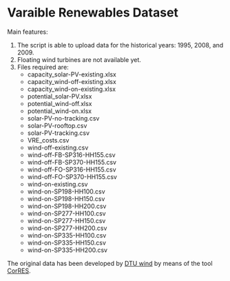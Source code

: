 # Varaible Renewables Dataset

Main features:

1) The script is able to upload data for the historical years: 1995, 2008, and 2009.
2) Floating wind turbines are not available yet.
3) Files required are:
    * capacity_solar-PV-existing.xlsx 
    * capacity_wind-off-existing.xlsx 
    * capacity_wind-on-existing.xlsx 
    * potential_solar-PV.xlsx 
    * potential_wind-off.xlsx 
    * potential_wind-on.xlsx 
    * solar-PV-no-tracking.csv 
    * solar-PV-rooftop.csv 
    * solar-PV-tracking.csv 
    * VRE_costs.csv 
    * wind-off-existing.csv 
    * wind-off-FB-SP316-HH155.csv 
    * wind-off-FB-SP370-HH155.csv 
    * wind-off-FO-SP316-HH155.csv 
    * wind-off-FO-SP370-HH155.csv 
    * wind-on-existing.csv 
    * wind-on-SP198-HH100.csv 
    * wind-on-SP198-HH150.csv 
    * wind-on-SP198-HH200.csv
    * wind-on-SP277-HH100.csv 
    * wind-on-SP277-HH150.csv 
    * wind-on-SP277-HH200.csv 
    * wind-on-SP335-HH100.csv
    * wind-on-SP335-HH150.csv
    * wind-on-SP335-HH200.csv

The original data has been developed by [DTU wind](https://wind.dtu.dk/) by means of the tool [CorRES](https://corres.windenergy.dtu.dk/).
